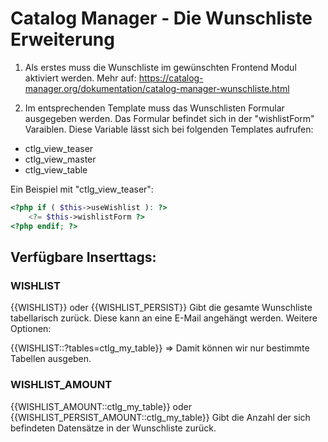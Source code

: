 # Catalog Manager - Die Wunschliste Erweiterung

1) Als erstes muss die Wunschliste im gewünschten Frontend Modul aktiviert werden. 
Mehr auf: https://catalog-manager.org/dokumentation/catalog-manager-wunschliste.html

2) Im entsprechenden Template muss das Wunschlisten Formular ausgegeben werden. Das Formular befindet sich in der "wishlistForm" Varaiblen. 
Diese Variable lässt sich bei folgenden Templates aufrufen:
- ctlg_view_teaser
- ctlg_view_master
- ctlg_view_table

Ein Beispiel mit "ctlg_view_teaser":

``` php
<?php if ( $this->useWishlist ): ?>
    <?= $this->wishlistForm ?>
<?php endif; ?>
```

## Verfügbare Inserttags:

### WISHLIST
{{WISHLIST}} oder {{WISHLIST_PERSIST}}
Gibt die gesamte Wunschliste tabellarisch zurück. Diese kann an eine E-Mail angehängt werden.
Weitere Optionen:

{{WISHLIST::?tables=ctlg_my_table}} => Damit können wir nur bestimmte Tabellen ausgeben.

### WISHLIST_AMOUNT 
{{WISHLIST_AMOUNT::ctlg_my_table}} oder {{WISHLIST_PERSIST_AMOUNT::ctlg_my_table}}
Gibt die Anzahl der sich befindeten Datensätze in der Wunschliste zurück.
